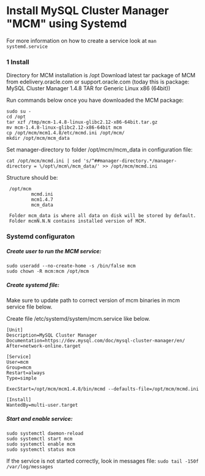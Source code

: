 # Install MySQL Cluster Manager "MCM" using Systemd

For more information on how to create a service look at ```man systemd.service```

### 1 Install

Directory for MCM installation is /opt
Download latest tar package of MCM from edelivery.oracle.com or support.oracle.com
(today this is package: MySQL Cluster Manager 1.4.8 TAR for Generic Linux x86 (64bit))

Run commands below once you have downloaded the MCM package:
```
sudo su -
cd /opt
tar xzf /tmp/mcm-1.4.8-linux-glibc2.12-x86-64bit.tar.gz
mv mcm-1.4.8-linux-glibc2.12-x86-64bit mcm
cp /opt/mcm/mcm1.4.8/etc/mcmd.ini /opt/mcm/
mkdir /opt/mcm/mcm_data
```
Set manager-directory to folder /opt/mcm/mcm_data in configuration file:
```
cat /opt/mcm/mcmd.ini | sed 's/^##manager-directory.*/manager-directory = \/opt\/mcm\/mcm_data/' >> /opt/mcm/mcmd.ini
```

Structure should be:
```
 /opt/mcm
         mcmd.ini
         mcm1.4.7
         mcm_data

 Folder mcm_data is where all data on disk will be stored by default.
 Folder mcmN.N.N contains installed version of MCM.
```

### Systemd configuraton

##### Create user to run the MCM service:
```
sudo useradd --no-create-home -s /bin/false mcm
sudo chown -R mcm:mcm /opt/mcm
```

##### Create systemd file:

Make sure to update path to correct version of mcm binaries in
mcm service file below.

Create file /etc/systemd/system/mcm.service like below.
```
[Unit]
Description=MySQL Cluster Manager
Documentation=https://dev.mysql.com/doc/mysql-cluster-manager/en/
After=network-online.target

[Service]
User=mcm
Group=mcm
Restart=always
Type=simple

ExecStart=/opt/mcm/mcm1.4.8/bin/mcmd --defaults-file=/opt/mcm/mcmd.ini

[Install]
WantedBy=multi-user.target
```

##### Start and enable service:
```
sudo systemctl daemon-reload
sudo systemctl start mcm
sudo systemctl enable mcm
sudo systemctl status mcm
```
If the service is not started correctly, look in messages file: ```sudo tail -150f /var/log/messages```

